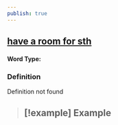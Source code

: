```yaml
---
publish: true
---
```

## [have a room for sth](https://dictionary.cambridge.org/dictionary/english/have-a-room-for-sth)

#### Word Type: 
### Definition
Definition not found

>[!example] Example
> - 
